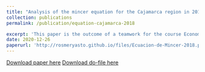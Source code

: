 ```yaml
---
title: "Analysis of the mincer equation for the Cajamarca region in 2018"
collection: publications
permalink: /publication/equation-cajamarca-2018

excerpt: 'This paper is the outcome of a teamwork for the course Econometrics 1 in which the mincer hypothesis is evaluated for several regions of Peru, so we focus on the region of Cajamarca. The data used in the econometric estimations were collected from the 2018 ENAHO. Among the main results is that the Mincer equation is validated, as both education and experience have a positive impact on wage determination. In addition, the presence of a wage gap with respect to gender and place of residence (urban-rural) is confirmed, since men have an additional income of 38% over women's income and there is an increase in salary of 62.3% only for belonging to the urban area.'
date: 2020-12-26
paperurl: 'http://rosmeryasto.github.io/files/Ecuacion-de-Mincer-2018.pdf'
---
```

[Download paper here](http://rosmeryasto.github.io/files/Ecuacion-de-Mincer-2018.pdf)
[Download do-file here](http://rosmeryasto.github.io/files/Ecuacion-Mincer-Cajamarca.do)